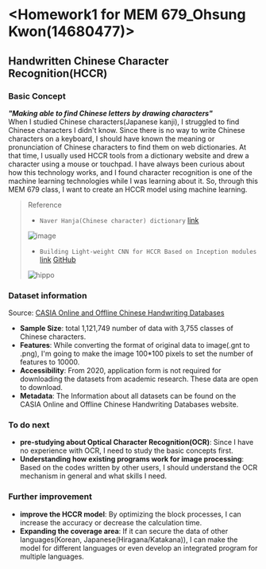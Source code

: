 # <Homework1 for MEM 679_Ohsung Kwon(14680477)>

## Handwritten Chinese Character Recognition(HCCR)

### Basic Concept
***"Making able to find Chinese letters by drawing characters"***  
When I studied Chinese characters(Japanese kanji), I struggled to find Chinese characters I didn't know. Since there is no way to write Chinese characters on a keyboard, I should have known the meaning or pronunciation of Chinese characters to find them on web dictionaries. At that time, I usually used HCCR tools from a dictionary website and drew a character using a mouse or touchpad. I have always been curious about how this technology works, and I found character recognition is one of the machine learning technologies while I was learning about it. So, through this MEM 679 class, I want to create an HCCR model using machine learning.

> Reference
> - `Naver Hanja(Chinese character) dictionary` [link](https://hanja.dict.naver.com/#/main)
>   
> ![image](https://github.com/user-attachments/assets/0be92c9e-8386-443d-88a0-b7ece047f78f)
> - `Building Light-weight CNN for HCCR Based on Inception modules` [link](https://kbhetrr.dev/project/hccr-using-inception/) [GitHub](https://github.com/kbhetrr/HandwrittenChineseCharacter-Recognition)
> 
> ![hippo](https://kbhetrr.dev/2db5e882862611105837f466123f73fb/hccr_model2.gif)

### Dataset information
Source: 
[CASIA Online and Offline Chinese Handwriting Databases](https://nlpr.ia.ac.cn/databases/handwriting/Home.html)
- **Sample Size**: total 1,121,749 number of data with 3,755 classes of Chinese characters.
- **Features**: While converting the format of original data to image(.gnt to .png), I'm going to make the image 100*100 pixels to set the number of features to 10000.
- **Accessibility**: From 2020, application form is not required for downloading the datasets from academic research. These data are open to download.
- **Metadata**: The Information about all datasets can be found on the CASIA Online and Offline Chinese Handwriting Databases website.

### To do next
- **pre-studying about Optical Character Recognition(OCR)**: Since I have no experience with OCR, I need to study the basic concepts first.
- **Understanding how existing programs work for image processing**: Based on the codes written by other users, I should understand the OCR mechanism in general and what skills I need.

### Further improvement
- **improve the HCCR model**: By optimizing the block processes, I can increase the accuracy or decrease the calculation time.
- **Expanding the coverage area**: If it can secure the data of other languages(Korean, Japanese(Hiragana/Katakana)), I can make the model for different languages or even develop an integrated program for multiple languages.
